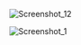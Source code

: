 ![Screenshot_12](https://user-images.githubusercontent.com/118774522/220818678-994e7859-c44a-433f-b3d4-94b3f56a1632.png)

![Screenshot_1](https://user-images.githubusercontent.com/118774522/220818689-a142587a-4818-4417-b257-6c40820d6da9.png)
